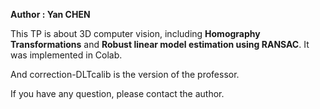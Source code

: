 **Author : Yan CHEN**



This TP is about 3D computer vision, including **Homography Transformations** and **Robust linear model estimation using RANSAC**. It was implemented in Colab. 



And correction-DLTcalib is the version of the professor.



If you have any question, please contact the author.

